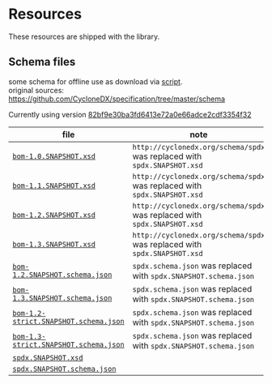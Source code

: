 # Resources

These resources are shipped with the library.

## Schema files

some schema for offline use as download via [script](../tools/schema-downloader/download.php).  
original sources: https://github.com/CycloneDX/specification/tree/master/schema

Currently using version
[82bf9e30ba3fd6413e72a0e66adce2cdf3354f32](https://github.com/CycloneDX/specification/tree/82bf9e30ba3fd6413e72a0e66adce2cdf3354f32)

| file | note |
| ---  | --- |
| [`bom-1.0.SNAPSHOT.xsd`](bom-1.0.SNAPSHOT.xsd) | `http://cyclonedx.org/schema/spdx` was replaced with `spdx.SNAPSHOT.xsd` |
| [`bom-1.1.SNAPSHOT.xsd`](bom-1.1.SNAPSHOT.xsd) | `http://cyclonedx.org/schema/spdx` was replaced with `spdx.SNAPSHOT.xsd` |
| [`bom-1.2.SNAPSHOT.xsd`](bom-1.2.SNAPSHOT.xsd) | `http://cyclonedx.org/schema/spdx` was replaced with `spdx.SNAPSHOT.xsd` |
| [`bom-1.3.SNAPSHOT.xsd`](bom-1.3.SNAPSHOT.xsd) | `http://cyclonedx.org/schema/spdx` was replaced with `spdx.SNAPSHOT.xsd` |
| [`bom-1.2.SNAPSHOT.schema.json`](bom-1.2.SNAPSHOT.schema.json) | `spdx.schema.json` was replaced with `spdx.SNAPSHOT.schema.json` |
| [`bom-1.3.SNAPSHOT.schema.json`](bom-1.3.SNAPSHOT.schema.json) | `spdx.schema.json` was replaced with `spdx.SNAPSHOT.schema.json` |
| [`bom-1.2-strict.SNAPSHOT.schema.json`](bom-1.2-strict.SNAPSHOT.schema.json) | `spdx.schema.json` was replaced with `spdx.SNAPSHOT.schema.json` |
| [`bom-1.3-strict.SNAPSHOT.schema.json`](bom-1.3-strict.SNAPSHOT.schema.json) | `spdx.schema.json` was replaced with `spdx.SNAPSHOT.schema.json` |
| [`spdx.SNAPSHOT.xsd`](spdx.SNAPSHOT.xsd) | |
| [`spdx.SNAPSHOT.schema.json`](spdx.SNAPSHOT.schema.json) | |

